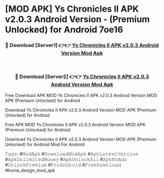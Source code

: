 # [MOD APK] Ys Chronicles II APK v2.0.3 Android Version - (Premium Unlocked) for Android 7oe16



<div align="center">
<h3>🔴 Download [Server1] 👉👉 <a href="https://momento.my/?title=Ys_Chronicles_II_APK_v2.0.3_Android_Version">Ys Chronicles II APK v2.0.3 Android Version Mod Apk</a></h3><br>

<h3>🔴 Download [Server2] 👉👉 <a href="https://momento.my/?title=Ys_Chronicles_II_APK_v2.0.3_Android_Version">Ys Chronicles II APK v2.0.3 Android Version Mod Apk</a></h3>
</div>



Free Download APK MOD Ys Chronicles II APK v2.0.3 Android Version MOD APK (Premium Unlocked) for Android

Download Ys Chronicles II APK v2.0.3 Android Version MOD APK (Premium Unlocked) for Android

Free APK MOD Ys Chronicles II APK v2.0.3 Android Version MOD APK (Premium Unlocked) for Android

Download Ys Chronicles II APK v2.0.3 Android Version MOD APK (Premium Unlocked) for Android Mod For Android

𝚃𝚊𝚐𝚜: #𝙼𝚘𝚍𝙰𝚙𝚔 #𝙳𝚘𝚠𝚗𝚕𝚘𝚊𝚍𝙼𝚘𝚍𝙰𝚙𝚔 #𝙰𝚙𝚔𝙻𝚊𝚝𝚎𝚜𝚝𝚅𝚎𝚛𝚜𝚒𝚘𝚗 #𝙰𝚙𝚔𝚄𝚗𝚕𝚒𝚖𝚒𝚝𝚎𝚍𝙼𝚘𝚗𝚎𝚢 #𝙰𝚙𝚔𝚄𝚗𝚕𝚘𝚌𝚔𝙰𝚕𝚕 #𝙰𝚙𝚔𝙽𝚘𝙰𝚍𝚜 #𝚄𝚗𝚕𝚘𝚌𝚔𝙿𝚛𝚎𝚖𝚒𝚞𝚖 #𝙵𝚘𝚛𝙰𝚗𝚍𝚛𝚘𝚒𝚍 #𝙵𝚛𝚎𝚎𝙳𝚘𝚠𝚗𝚕𝚘𝚊𝚍 #home_design_mod_apk
